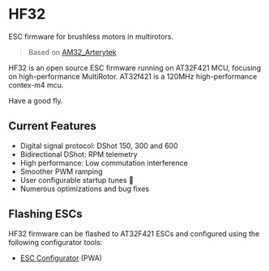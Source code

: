 # HF32

ESC firmware for brushless motors in multirotors.

> Based on [AM32_Arterytek](https://github.com/AlkaMotors/AM32_Arterytek)

HF32 is an open source ESC firmware running on AT32F421 MCU, focusing on high-performance MultiRotor. 
AT32f421 is a 120MHz high-performance contex-m4 mcu.

Have a good fly.

## Current Features

- Digital signal protocol: DShot 150, 300 and 600
- Bidirectional DShot: RPM telemetry
- High performance: Low commutation interference
- Smoother PWM ramping
- User configurable startup tunes :musical_note:
- Numerous optimizations and bug fixes



## Flashing ESCs
HF32 firmware can be flashed to AT32F421 ESCs and configured using the following configurator tools:

- [ESC Configurator](https://develop.esc-configurator.com/) (PWA)
